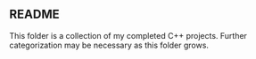 **README**
-----------

This folder is a collection of my completed C++ projects. Further categorization may be necessary as this folder grows. 

